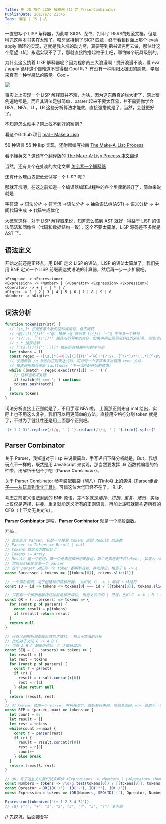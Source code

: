```yaml
---
Title: 用 JS 撸个 LISP 解释器（1）之 ParserCombinator
PublishDate: 2018/6/3 21:45
Tags: 编程 | JS | 坑
---
```


一直想写个 LISP 解释器，为此啃 SICP、龙书、打印了 R5RS的规范文档，但是啃完这两本书实在太难了，咬牙坚持到了 SICP 四章，终于看到封面上那个 eval/ apply 循环的实现，这就是我入坑的动力啊，真要等到把书读完再去做，那估计这个愿望（坑）永远实现不了了，那就直接路撸起袖子上吧，哪怕做个玩具级别的。

为什么这么执着 LISP 解释器呢？因为程序员三大浪漫啊！抛开浪漫不谈，看 eval / apply 循环这个图难道不觉得很 Cool 吗？ 有没有一种阴阳太极图的感觉，学起来真有一种学魔法的感觉。Cool~

 ![](https://camo.githubusercontent.com/0328cc5987e0ade0ba05d452171c90cbe4f61c43/687474703a2f2f67726f7570732e637361696c2e6d69742e6564752f6d61632f636c61737365732f362e3030312f6162656c736f6e2d737573736d616e2d6c656374757265732f77697a6172642e6a7067)



事实上上实现一个 LISP 解释器并不难，为啥，因为这东西真的烂大街了，网上案例遍地都是，而且其语法足够简单，parser 起来不要太容易，并不需要你学会 DFA、NFA、LL，LR 这些分析算法才能做，直接强撸就是了，当然，会就更好了。

不知道怎么动手？网上找不到好的案例？

看这个Github 项目 [mal - Make a Lisp ](https://github.com/kanaka/mal)

56 种语言 56 种 lisp 实现，还附赠编写指南 [The Make-A-Lisp Process](https://github.com/kanaka/mal/blob/master/process/guide.md)

看不懂英文？这还有个翻译版的 [ The Make-A-Lisp Process 中文翻译 ](https://github.com/Windfarer/mal-zh#general-hints)

当然，还有某个在扯淡的大佬文章 [怎么写一个解释器](http://www.yinwang.org/blog-cn/2012/08/01/interpreter)

还有什么理由去拒绝尝试写一个 LISP 呢？

那就开坑吧，在这之前知道一个编译器编译过程种的各个步骤就最好了，简单来说就是

字符流 -> 词法分析 -> 符号流 ->语法分析 -> 抽象语法树(AST) -> 语义分析 -> 中间代码生成 -> 代码生成优化

大概就这样，对于 LISP 解释器来说，知道怎么搞到 AST 就好，得益于 LISP 的语法简洁和同像性（代码和数据结构一致），这个不要太简单，LISP 源码差不多就是 AST 了。

## 语法定义

开始之前还是正经点，用 BNF 定义 LISP 的语法，LISP 的语法太简单了，我们先用 BNF 定义一个 LISP 前缀表达式语法的计算器，然后再一步一步扩展吧。

```
<Program> -> <Expression>+
<Expression> -> <Number> | (<Operator> <Expression> <Expression>)
<Operator> -> + | - | * | /
<Digit> -> 1 | 2 | 3 | 4 | 5 | 6 | 7 | 8 | 9 | 0
<Number> -> <Digit>+
```


## 词法分析

```javascript
function tokenizer(str) {
  // [\s,]* 匹配任意个数的空格或逗号，但不捕获
  // ~@|[\[\]{}()'`~^@] 捕获 ~@ 符号或 []{}()'`~^@ 中任意一个符号
  // "(?:\\.|[^\\"])*" 捕获双引号中的内容，如果中间出现带反斜杠的双引号, 则包含在内
  // ;.* 捕获注释
  // [^\s\[\]{}('"`,;)]* 捕获所有特殊字符的字符串
  let tokens = []
  const regex = /[\s,]*(~@|[\[\]{}()'`~^@]|"(?:\\.|[^\\"])*"|;.*|[^\s\[\]{}('"`,;)]*)/g
  // 使用带有 /g 参数的正则表达式时，可对同一个字符串多次调用 exec 方法，
  // 每次调用都会更新 lastIndex (下一次匹配开始的位置)
  while ((match = regex.exec(str)[1]) != '') {
    // 注释忽略不处理
    if (match[0] === ';') continue
    tokens.push(match)
  }
  return tokens
}
```

词法分析直接上正则就是了，不用手写 NFA 啦， 上面那正则来自 mal 给出，实际上也不用这么复杂，我们可以用更简单的方法，直接用空格符分割 token 就是了，不过为了健壮性还是用上面那个正则吧。

```javascript
'(+ 1 2 3)'.replace(/(/g, ' ( ').replace(/)/g, ' ) ').trim().split(' ')
```



## Parser Combinator

关于 Parser，我知道对于 lisp 来说很简单，手写递归下降分析就是，But，我想玩点不一样的，既然是用 JavaScript 来实现，那当然要发挥 JS 函数式编程的特性啦，用解析器组合子吧（Parser Combinator）。

关于 Parser Combinator 参考装配脑袋（施凡）在infoQ 上的演讲[《Parser组合子——从玩具到专业工具》](http://www.infoq.com/cn/presentations/parser-from-toys-to-professional-tools/)，可惜这位大佬已经不在了。 R.I.P.

考虑之前定义语法用到的 BNF 原语，差不多就是*选择*、*拼接*、*重复*、*递归*，实际上仅仅是选择、拼接、重复就能定义所有的正则语言，再加上递归就能构造所有的 CFG（上下文无关文法）。

**Parser Combinator** 是啥，**Parser Combinator** 就是一个高阶函数。

开搞：

```javascript
// 首先定义 Parser, 它是一个接受 tokens 返回 Result 的函数
// Parser := Tokens => Result | null
// tokens 就定义为数组好了 
// Tokens := Array 
// Result 是一个数组，第一个元素是解析结果数组，第二元素是剩下的tokens, 如果为 null 则为解析失败
// 然后我们来定义第一个 parser
// 这个 parser 对任何一个 token 都解析成功，并吃掉它，相当于 G -> ε
const Successed = tokens => [[tokens[0]], tokens.slice(1)]

// 一个高阶函数，用于创建标识符解析器， 比如说 Ｇ　-> s 解析 s 终结符
const ID = id => tokens => tokens[0] === id ? [[tokens[0]], tokens.slice(1)] : null

// 只要有一个解析器解析成功就是解析成功, 相当文法中的 | 符号，比如 G -> A | B | C
const OR = (...parsers) => tokens => {
  for (const p of parsers) {
    const result = p(tokens)
    if (result) return result
  }
  return null
}

// 只有全部解析器都解析成功才成功， 相当于文法的连接
// 比如对于文法 G -> A B C 
// 只有 A B C 都解析成功, G 才解析成功
const SEQ = (...parsers) => tokens => {
  let result = []
  let rest = tokens
  for (const p of parsers) {
    const r = p(rest)
    if (r) {
      result = result.concat(r[0])
      rest = r[1]
    } else return null
  }
  return [result, rest]
}
// 对 tokens 使用一个 parser 解析任意次，直到解析失败，将结果返回，max 设置为 -1 相当于正则里的 *
const REP = (parser, max) => tokens => {
  let count = 0;
  let result = []
  let rest = tokens
  while(count >= max) {
    const r = parser(rest)
    if (r) { 
      result = result.concat(r[0])
      rest = r[1]
      count++
    } else break
  }
  return [result, rest]
}

// OK，有了这些文法我们就来解析 <Expression> -> <Number> | (<Operator> <Numbers> <Numbers>+) 试试
const Numbers = tokens => /\d/g.test(tokens[0]) ? [[tokens[0]], tokens.slice(1)] : null
const Opreator = OR(ID('+'), ID('-'), ID('*'), ID('/'))
const Expression = tokens => (OR(Numbers, SEQ(ID('('), Opreator, Numbers, Numbers, REP(Numbers, -1), ID(')'))))(tokens)

Expression(tokenizer('(+ 1 2 3 4 5)'))
// (8) ["(", "+", "1", "2", "3", "4", "5", ")"] 没毛病
```

// 先挖坑，后面接着写